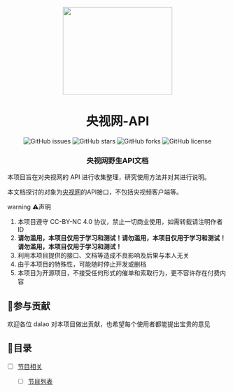 <p align="center">
    <img src="./assets/img/logo.png" width="250" height="200">
</p>
<h1 align="center">央视网-API</h1>
<p align="center" class="shields">
    <a href="https://github.com/letr007/CCTVVideoDownload/issues" style="text-decoration:none">
        <img src="https://img.shields.io/github/issues/letr007/CCTVVideoDownload.svg" alt="GitHub issues"/>
    </a>
    <a href="https://github.com/letr007/CCTVVideoDownload" style="text-decoration:none" >
        <img src="https://img.shields.io/github/stars/letr007/CCTVVideoDownload.svg" alt="GitHub stars"/>
    </a>
    <a href="https://github.com/letr007/CCTVVideoDownload/network" style="text-decoration:none" >
        <img src="https://img.shields.io/github/forks/letr007/CCTVVideoDownload.svg" alt="GitHub forks"/>
    </a>
    <a href="https://github.com/letr007/CCTVVideoDownload" style="text-decoration:none" >
        <img src="https://img.shields.io/badge/License-CC%20BY--NC%204.0-lightgrey.svg" alt="GitHub license"/>
    </a>
</p>

<h3 align="center">央视网野生API文档</h3>

本项目旨在对央视网的 API 进行收集整理，研究使用方法并对其进行说明。

本文档探讨的对象为[央视网](https://www.cctv.com/)的API接口，不包括央视频客户端等。

 warning ⚠️声明

1. 本项目遵守 CC-BY-NC 4.0 协议，禁止一切商业使用，如需转载请注明作者 ID
2. **请勿滥用，本项目仅用于学习和测试！请勿滥用，本项目仅用于学习和测试！请勿滥用，本项目仅用于学习和测试！**
3. 利用本项目提供的接口、文档等造成不良影响及后果与本人无关
4. 由于本项目的特殊性，可能随时停止开发或删档
5. 本项目为开源项目，不接受任何形式的催单和索取行为，更不容许存在付费内容

## 🌱参与贡献

欢迎各位 dalao 对本项目做出贡献，也希望每个使用者都能提出宝贵的意见

## 🍴目录

- [ ] [节目相关](docs/program)
    - [ ] [节目列表](docs/program/list_info.md)

